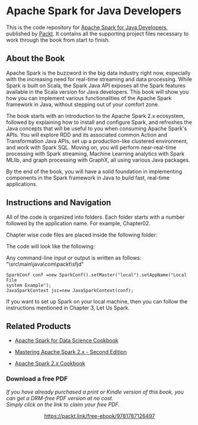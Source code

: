 # Apache Spark for Java Developers
This is the code repository for [Apache Spark for Java Developers](https://www.packtpub.com/big-data-and-business-intelligence/apache-spark-java-developers?utm_source=github&utm_medium=repository&utm_campaign=9781787126497), published by [Packt](https://www.packtpub.com/?utm_source=github). It contains all the supporting project files necessary to work through the book from start to finish.
## About the Book
Apache Spark is the buzzword in the big data industry right now, especially with the increasing need for real-time streaming and data processing. While Spark is built on Scala, the Spark Java API exposes all the Spark features available in the Scala version for Java developers. This book will show you how you can implement various functionalities of the Apache Spark framework in Java, without stepping out of your comfort zone.

The book starts with an introduction to the Apache Spark 2.x ecosystem, followed by explaining how to install and configure Spark, and refreshes the Java concepts that will be useful to you when consuming Apache Spark's APIs. You will explore RDD and its associated common Action and Transformation Java APIs, set up a production-like clustered environment, and work with Spark SQL. Moving on, you will perform near-real-time processing with Spark streaming, Machine Learning analytics with Spark MLlib, and graph processing with GraphX, all using various Java packages.

By the end of the book, you will have a solid foundation in implementing components in the Spark framework in Java to build fast, real-time applications.

## Instructions and Navigation
All of the code is organized into folders. Each folder starts with a number followed by the application name. For example, Chapter02.

Chapter wise code files are placed inside the following folder: 


The code will look like the following:

Any command-line input or output is written as follows: "\src\main\java\com\packt\sfjd"
```
SparkConf conf =new SparkConf().setMaster("local").setAppName("Local File
system Example");
JavaSparkContext jsc=new JavaSparkContext(conf);
```

If you want to set up Spark on your local machine, then you can follow the instructions mentioned in Chapter 3, Let Us Spark.

## Related Products
* [Apache Spark for Data Science Cookbook](https://www.packtpub.com/big-data-and-business-intelligence/apache-spark-data-science-cookbook?utm_source=github&utm_medium=repository&utm_campaign=9781785880100)

* [Mastering Apache Spark 2.x - Second Edition](https://www.packtpub.com/big-data-and-business-intelligence/mastering-apache-spark-2x-second-edition?utm_source=github&utm_medium=repository&utm_campaign=9781786462749)

* [Apache Spark 2.x Cookbook](https://www.packtpub.com/big-data-and-business-intelligence/apache-spark-2x-cookbook?utm_source=github&utm_medium=repository&utm_campaign=9781787127265)
### Download a free PDF

 <i>If you have already purchased a print or Kindle version of this book, you can get a DRM-free PDF version at no cost.<br>Simply click on the link to claim your free PDF.</i>
<p align="center"> <a href="https://packt.link/free-ebook/9781787126497">https://packt.link/free-ebook/9781787126497 </a> </p>